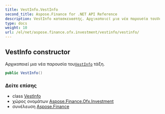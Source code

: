 ```yaml
---
title: VestInfo.VestInfo
second_title: Aspose.Finance for .NET API Reference
description: VestInfo κατασκευαστής. Αρχικοποιεί μια νέα παρουσία τουVestInfo τάξη.
type: docs
weight: 10
url: /el/net/aspose.finance.ofx.investment/vestinfo/vestinfo/
---
```

## VestInfo constructor

Αρχικοποιεί μια νέα παρουσία του[`VestInfo`](../) τάξη.

```csharp
public VestInfo()
```

### Δείτε επίσης

* class [VestInfo](../)
* χώρος ονομάτων [Aspose.Finance.Ofx.Investment](../../vestinfo/)
* συνέλευση [Aspose.Finance](../../../)


